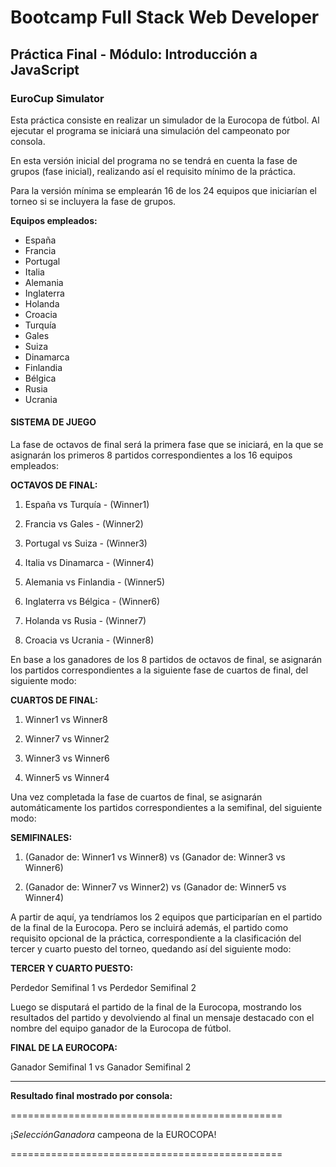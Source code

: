 # Bootcamp Full Stack Web Developer #


## Práctica Final - Módulo: Introducción a JavaScript ##

### EuroCup Simulator ###

Esta práctica consiste en realizar un simulador de la Eurocopa de fútbol.
Al ejecutar el programa se iniciará una simulación del campeonato por consola.

En esta versión inicial del programa no se tendrá en cuenta la fase de grupos (fase inicial), realizando así el requisito mínimo de la práctica.

Para la versión mínima se emplearán 16 de los 24 equipos que iniciarían el torneo si se incluyera la fase de grupos.

**Equipos empleados:**

- España
- Francia
- Portugal
- Italia
- Alemania
- Inglaterra
- Holanda
- Croacia
- Turquía
- Gales
- Suiza
- Dinamarca
- Finlandia
- Bélgica
- Rusia
- Ucrania

#### SISTEMA DE JUEGO ####

La fase de octavos de final será la primera fase que se iniciará, en la que se asignarán los primeros 8 partidos correspondientes a los 16 equipos empleados:

**OCTAVOS DE FINAL:**

1. España vs Turquía - (Winner1)
 
1. Francia vs Gales - (Winner2)
 
1. Portugal vs Suiza - (Winner3)
 
1. Italia vs Dinamarca - (Winner4)
 
1. Alemania vs Finlandia - (Winner5)
 
1. Inglaterra vs Bélgica - (Winner6)
 
1. Holanda vs Rusia - (Winner7)
 
1. Croacia vs Ucrania - (Winner8)

En base a los ganadores de los 8 partidos de octavos de final, se asignarán los partidos correspondientes a la siguiente fase de cuartos de final, del siguiente modo:

**CUARTOS DE FINAL:**

1. Winner1 vs Winner8
 
1. Winner7 vs Winner2
 
1. Winner3 vs Winner6
 
1. Winner5 vs Winner4

Una vez completada la fase de cuartos de final, se asignarán automáticamente los partidos correspondientes a la semifinal, del siguiente modo:

**SEMIFINALES:**

1. (Ganador de: Winner1 vs Winner8) vs (Ganador de: Winner3 vs Winner6)
 
1. (Ganador de: Winner7 vs Winner2) vs (Ganador de: Winner5 vs Winner4)

A partir de aquí, ya tendríamos los 2 equipos que participarían en el partido de la final de la Eurocopa. Pero se incluirá además, el partido como requisito opcional de la práctica, correspondiente a la clasificación del tercer y cuarto puesto del torneo, quedando así del siguiente modo:

**TERCER Y CUARTO PUESTO:** 

Perdedor Semifinal 1 vs Perdedor Semifinal 2

Luego se disputará el partido de la final de la Eurocopa, mostrando los resultados del partido y devolviendo al final un mensaje destacado con el nombre del equipo ganador de la Eurocopa de fútbol.

**FINAL DE LA EUROCOPA:**

Ganador Semifinal 1 vs Ganador Semifinal 2

----------


**Resultado final mostrado por consola:**

===============================================

¡*SelecciónGanadora* campeona de la EUROCOPA!

===============================================
